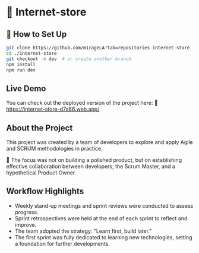 # 🛒 Internet-store

## 🚀 How to Set Up

```bash
git clone https://github.com/m1rageLA?tab=repositories internet-store
cd ./internet-store
git checkout -b dev  # or create another branch
npm install
npm run dev
```

## Live Demo
You can check out the deployed version of the project here:
🔗 https://internet-store-d7a86.web.app/

## About the Project
This project was created by a team of developers to explore and apply Agile and SCRUM methodologies in practice.

🎯 The focus was not on building a polished product, but on establishing effective collaboration between developers, the Scrum Master, and a hypothetical Product Owner.

## Workflow Highlights
- Weekly stand-up meetings and sprint reviews were conducted to assess progress.
- Sprint retrospectives were held at the end of each sprint to reflect and improve.
- The team adopted the strategy:
  "Learn first, build later."
- The first sprint was fully dedicated to learning new technologies, setting a foundation for further developments.
